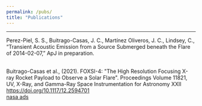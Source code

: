 ```yaml
---
permalink: /pubs/
title: "Publications"
---
```

<hr>
Perez-Piel, S. S., Buitrago-Casas, J. C., Mart&iacute;nez Oliveros, J. C., Lindsey, C., “Transient
Acoustic Emission from a Source Submerged beneath the Flare of 2014-02-07,” ApJ in preparation.
 <br>
 <br>
 
Buitrago-Casas et al., (2021). FOXSI-4: "The High Resolution Focusing X-ray Rocket Payload to Observe a Solar Flare". Proceedings Volume 11821, UV, X-Ray, and Gamma-Ray Space Instrumentation for Astronomy XXII
<a href="https://doi.org/10.1117/12.2594701">https://doi.org/10.1117/12.2594701</a>  
<a href = "https://ui.adsabs.harvard.edu/abs/2021SPIE11821E..0LB/abstract"> nasa ads </a>
